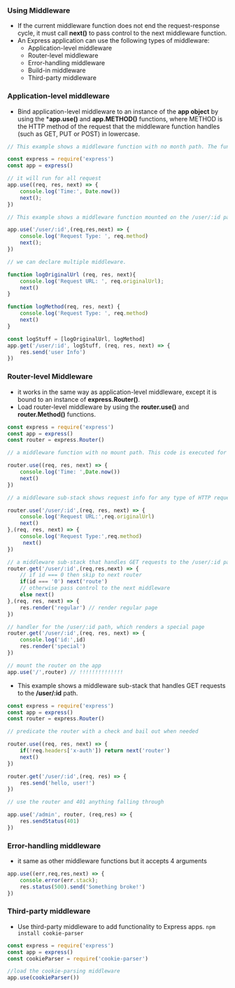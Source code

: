### Using Middleware
* If the current middleware function does not end the request-response cycle, it must call **next()** to pass control to the next middleware function. 
* An Express application can use the following types of middleware:
    * Application-level middleware
    * Router-level middleware
    * Error-handling middleware
    * Build-in middleware
    * Third-party middleware

### Application-level middleware
* Bind application-level middleware to an instance of the **app object** by using the ***app.use()** and **app.METHOD()** functions, where METHOD is the HTTP method of the request that the middleware function handles (such as GET, PUT or POST) in lowercase.

```js
// This example shows a middleware function with no month path. The function is executed every time the app receives a request.

const express = require('express')
const app = express()

// it will run for all request
app.use((req, res, next) => {
    console.log('Time:', Date.now())
    next();
})

// This example shows a middleware function mounted on the /user/:id path. The function is executed for any type of HTTP request on the user/:id path.

app.use('/user/:id',(req,res,next) => {
    console.log('Request Type: ', req.method)
    next();
})

// we can declare multiple middleware.

function logOriginalUrl (req, res, next){
    console.log('Request URL: ', req.originalUrl);
    next()
}

function logMethod(req, res, next) {
    console.log('Request Type: ', req.method)
    next()
}

const logStuff = [logOriginalUrl, logMethod]
app.get('/user/:id', logStuff, (req, res, next) => {
    res.send('user Info')
})
```

### Router-level Middleware
* it works in the same way as application-level middleware, except it is bound to an instance of **express.Router()**.
* Load router-level middleware by using the **router.use()** and **router.Method()** functions.

```js
const express = require('express')
const app = express()
const router = express.Router()

// a middleware function with no mount path. This code is executed for every request to the router.

router.use((req, res, next) => {
    console.log('Time: ',Date.now())
    next()
})

// a middleware sub-stack shows request info for any type of HTTP request to the /user/:id path

router.use('/user/:id',(req, res, next) => {
    console.log('Request URL:',req.originalUrl)
    next()
},(req, res, next) => {
    console.log('Request Type:',req.method)
     next()
})

// a middleware sub-stack that handles GET requests to the /user/:id path
router.get('/user/:id',(req,res,next) => {
    // if id === 0 then skip to next router
    if(id === '0') next('route')
    // otherwise pass control to the next middleware
    else next()
},(req, res, next) => {
    res.render('regular') // render regular page
})

// handler for the /user/:id path, which renders a special page
router.get('/user/:id',(req, res, next) => {
    console.log('id:',id)
    res.render('special')
})

// mount the router on the app
app.use('/',router) // !!!!!!!!!!!!!!
```
* This example shows a middleware sub-stack that handles GET requests to the **/user/:id** path.

```js
const express = require('express')
const app = express()
const router = express.Router()

// predicate the router with a check and bail out when needed

router.use((req, res, next) => {
    if(!req.headers['x-auth']) return next('router')
    next()
})

router.get('/user/:id',(req, res) => {
    res.send('hello, user!')
})

// use the router and 401 anything falling through

app.use('/admin', router, (req,res) => {
    res.sendStatus(401)
})

```

### Error-handling middleware
* it same as  other middleware functions but it accepts 4 arguments

```js
app.use((err,req,res,next) => {
    console.error(err.stack);
    res.status(500).send('Something broke!')
})
```

### Third-party middleware
* Use third-party middleware to add functionality to Express apps.
`npm install cookie-parser`

```js
const express = require('express')
const app = express()
const cookieParser = require('cookie-parser')

//load the cookie-parsing middleware
app.use(cookieParser())
```